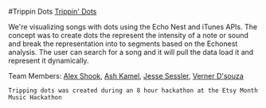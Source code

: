 #Trippin Dots
[Trippin' Dots](http://trippindots.herokuapp.com)

We're visualizing songs with dots using the Echo Nest and iTunes APIs. The concept was to create dots the represent the intensity of a note or sound and break the representation into to segments based on the Echonest analysis. The user can search for a song and it will pull the data load it and represent it dynamically.

Team Members: [Alex Shook](http://github.com/alexshook), [Ash Kamel](http://github.com/ajkamel), [Jesse Sessler](http://github.com/jemise111), [Verner D'souza](http://github.com/verner-dz)

`Tripping dots was created during an 8 hour hackathon at the Etsy Month Music Hackathon`
